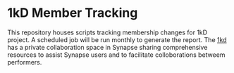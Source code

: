 # 1kD Member Tracking

This repository houses scripts tracking membership changes for 1kD project. A scheduled job will be run monthly to generate the report. The [1kd](https://www.synapse.org/#!Synapse:syn26133760/wiki/613444) has a private collaboration space in Synapse sharing comprehensive resources to assist Synapse users and to facilitate colloborations betweem performers.
